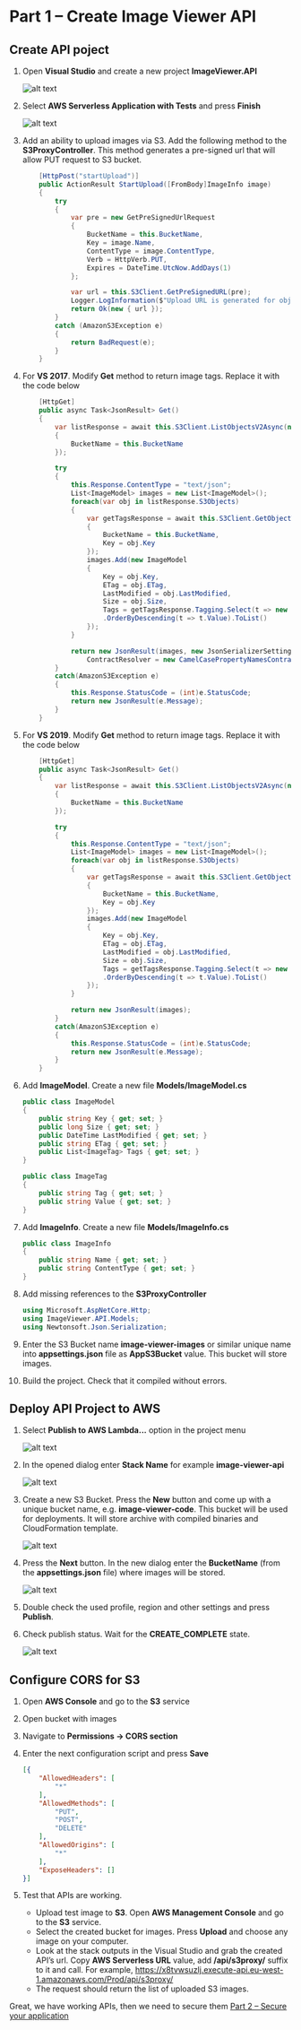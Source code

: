# Part 1 – Create Image Viewer API

## Create API poject

1. Open **Visual Studio** and create a new project **ImageViewer.API**

    ![alt text](1.png)

2. Select **AWS Serverless Application with Tests** and press **Finish**

    ![alt text](2.png)

3. Add an ability to upload images via S3. Add the following method to the **S3ProxyController**. This method generates a pre-signed url that will allow PUT request to S3 bucket.

    ```c#
        [HttpPost("startUpload")]
        public ActionResult StartUpload([FromBody]ImageInfo image)
        {
            try
            {
                var pre = new GetPreSignedUrlRequest
                {
                    BucketName = this.BucketName,
                    Key = image.Name,
                    ContentType = image.ContentType,
                    Verb = HttpVerb.PUT,
                    Expires = DateTime.UtcNow.AddDays(1)
                };

                var url = this.S3Client.GetPreSignedURL(pre);
                Logger.LogInformation($"Upload URL is generated for object {image.Name} to bucket {this.BucketName}.");
                return Ok(new { url });
            }
            catch (AmazonS3Exception e)
            {
                return BadRequest(e);
            }
        }
    ```

4. For **VS 2017**. Modify **Get** method to return image tags. Replace it with the code below

    ```c#
        [HttpGet]
        public async Task<JsonResult> Get()
        {
            var listResponse = await this.S3Client.ListObjectsV2Async(new ListObjectsV2Request
            {
                BucketName = this.BucketName
            });

            try
            {
                this.Response.ContentType = "text/json";
                List<ImageModel> images = new List<ImageModel>();
                foreach(var obj in listResponse.S3Objects)
                {
                    var getTagsResponse = await this.S3Client.GetObjectTaggingAsync(new GetObjectTaggingRequest
                    {
                        BucketName = this.BucketName,
                        Key = obj.Key
                    });
                    images.Add(new ImageModel
                    {
                        Key = obj.Key,
                        ETag = obj.ETag,
                        LastModified = obj.LastModified,
                        Size = obj.Size,
                        Tags = getTagsResponse.Tagging.Select(t => new ImageTag { Tag = t.Key, Value = t.Value })
                        .OrderByDescending(t => t.Value).ToList()
                    });
                }

                return new JsonResult(images, new JsonSerializerSettings { Formatting = Formatting.Indented,
                    ContractResolver = new CamelCasePropertyNamesContractResolver() });
            }
            catch(AmazonS3Exception e)
            {
                this.Response.StatusCode = (int)e.StatusCode;
                return new JsonResult(e.Message);
            }
        }
    ```

5. For **VS 2019**. Modify **Get** method to return image tags. Replace it with the code below

    ```c#
        [HttpGet]
        public async Task<JsonResult> Get()
        {
            var listResponse = await this.S3Client.ListObjectsV2Async(new ListObjectsV2Request
            {
                BucketName = this.BucketName
            });

            try
            {
                this.Response.ContentType = "text/json";
                List<ImageModel> images = new List<ImageModel>();
                foreach(var obj in listResponse.S3Objects)
                {
                    var getTagsResponse = await this.S3Client.GetObjectTaggingAsync(new GetObjectTaggingRequest
                    {
                        BucketName = this.BucketName,
                        Key = obj.Key
                    });
                    images.Add(new ImageModel
                    {
                        Key = obj.Key,
                        ETag = obj.ETag,
                        LastModified = obj.LastModified,
                        Size = obj.Size,
                        Tags = getTagsResponse.Tagging.Select(t => new ImageTag { Tag = t.Key, Value = t.Value })
                        .OrderByDescending(t => t.Value).ToList()
                    });
                }

                return new JsonResult(images);
            }
            catch(AmazonS3Exception e)
            {
                this.Response.StatusCode = (int)e.StatusCode;
                return new JsonResult(e.Message);
            }
        }
    ```

6. Add **ImageModel**. Create a new file **Models/ImageModel.cs**

    ```c#
    public class ImageModel
    {
        public string Key { get; set; }
        public long Size { get; set; }
        public DateTime LastModified { get; set; }
        public string ETag { get; set; }
        public List<ImageTag> Tags { get; set; }
    }

    public class ImageTag
    {
        public string Tag { get; set; }
        public string Value { get; set; }
    }
    ```

7. Add **ImageInfo**. Create a new file **Models/ImageInfo.cs**

    ```c#
    public class ImageInfo
    {
        public string Name { get; set; }
        public string ContentType { get; set; }
    }
    ```

8. Add missing references to the **S3ProxyController**

    ```c#
    using Microsoft.AspNetCore.Http;
    using ImageViewer.API.Models;
    using Newtonsoft.Json.Serialization;
    ```

9. Enter the S3 Bucket name **image-viewer-images** or similar unique name into **appsettings.json** file as **AppS3Bucket** value. This bucket will store images.
10. Build the project. Check that it compiled without errors.

## Deploy API Project to AWS

1. Select **Publish to AWS Lambda...** option in the project menu

    ![alt text](3.png)

2. In the opened dialog enter **Stack Name** for example **image-viewer-api**

    ![alt text](4.png)

3. Create a new S3 Bucket. Press the **New** button and come up with a unique bucket name, e.g. **image-viewer-code**. This bucket will be used for deployments. It will store archive with compiled binaries and CloudFormation template.

    ![alt text](5.png)

4. Press the **Next** button. In the new dialog enter the **BucketName** (from the **appsettings.json** file) where images will be stored.

    ![alt text](6.png)

5. Double check the used profile, region and other settings and press **Publish**.
6. Check publish status. Wait for the **CREATE_COMPLETE** state.

    ![alt text](7.png)

## Configure CORS for S3

1. Open **AWS Console** and go to the **S3** service
2. Open bucket with images
3. Navigate to **Permissions -> CORS section**
4. Enter the next configuration script and press **Save**

    ```json
    [{
        "AllowedHeaders": [
            "*"
        ],
        "AllowedMethods": [
            "PUT",
            "POST",
            "DELETE"
        ],
        "AllowedOrigins": [
            "*"
        ],
        "ExposeHeaders": []
    }]
    ```

5. Test that APIs are working.

    - Upload test image to **S3**. Open **AWS Management Console** and go to the **S3** service.
    - Select the created bucket for images. Press **Upload** and choose any image on your computer.
    - Look at the stack outputs in the Visual Studio and grab the created API’s url. Copy **AWS Serverless URL** value, add **/api/s3proxy/** suffix to it and call. For example, <https://x8tvwsuzlj.execute-api.eu-west-1.amazonaws.com/Prod/api/s3proxy/>
    - The request should return the list of uploaded S3 images.

Great, we have working APIs, then we need to secure them [Part 2 – Secure your application](../part2/part.md)
